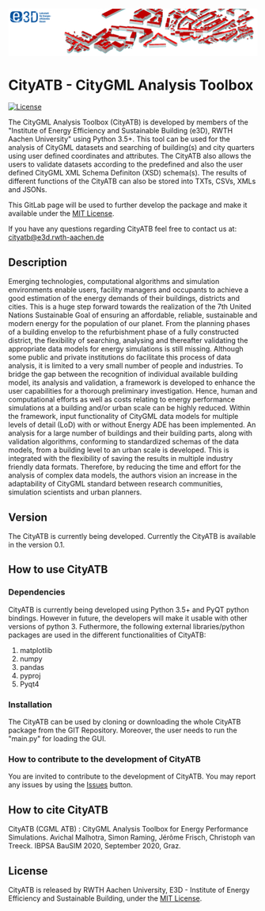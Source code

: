 ![E3D - Institute of Energy Efficiency and Sustainable Building, RWTH Aachen University](./pictures/e3dHeader.png)

# CityATB - CityGML Analysis Toolbox 

[![License](http://img.shields.io/:license-mit-blue.svg)](http://doge.mit-license.org)

The CityGML Analysis Toolbox (CityATB) is developed by members of the  "Institute of Energy Efficiency and Sustainable Building (e3D), RWTH Aachen University" using Python 3.5+.
This tool can be used for the analysis of CityGML datasets and searching of building(s) and city quarters using user defined coordinates and attributes.
The CityATB also allows the users to validate datasets according to the predefined and also the user defined CityGML XML Schema Definiton (XSD) schema(s). 
The results of different functions of the CityATB can also be stored into TXTs, CSVs, XMLs and JSONs.



This GitLab page will be used to further develop the package and make it available under the [MIT License](https://gitlab.e3d.rwth-aachen.de/e3d-software-tools/cityatb/cityatb/-/blob/master/License/LICENSE).

If you have any questions regarding CityATB feel free to contact us at: [cityatb@e3d.rwth-aachen.de](mailto:cityatb@e3d.rwth-aachen.de)


## Description

Emerging technologies, computational algorithms and simulation environments enable users, facility managers and occupants to achieve a good estimation of the energy demands of their buildings, districts and cities.
This is a huge step forward towards the realization of the 7th United Nations Sustainable Goal of ensuring an affordable, reliable, sustainable and modern energy for the population of our planet.
From the planning phases of a building envelop to the refurbishment phase of a fully constructed district, the flexibility of searching, analysing and thereafter validating the appropriate data models for energy simulations is still missing.
Although some public and private institutions do facilitate this process of data analysis, it is limited to a very small number of people and industries. 
To bridge the gap between the recognition of individual available building model, its analysis and validation, a framework is developed to enhance the user capabilities for a thorough preliminary investigation. 
Hence, human and computational efforts as well as costs relating to energy performance simulations at a building and/or urban scale can be highly reduced. 
Within the framework, input functionality of CityGML data models for multiple levels of detail (LoD) with or without Energy ADE has been implemented. 
An analysis for a large number of buildings and their building parts, along with validation algorithms, conforming to standardized schemas of the data models, from a building level to an urban scale is developed.
This is integrated with the flexibility of saving the results in multiple industry friendly data formats. 
Therefore, by reducing the time and effort for the analysis of complex data models, the authors vision an increase in the adaptability of CityGML standard between research communities, simulation scientists and urban planners.

## Version

The CityATB is currently being developed. Currently the CityATB is available in the version 0.1.


## How to use CityATB

### Dependencies

CityATB is currently being developed using Python 3.5+ and PyQT python bindings. However in future, the developers will make it usable with other versions of python 3. 
Futhermore, the following external libraries/python packages are used in the different functionalities of CityATB:
1. matplotlib
2. numpy
3. pandas
4. pyproj
5. Pyqt4

### Installation

The CityATB can be used by cloning or downloading the whole CityATB package from the GIT Repository. Moreover, the user needs to run the "main.py" for loading the GUI.  

### How to contribute to the development of CityATB

You are invited to contribute to the development of CityATB. You may report any issues by using the [Issues](https://gitlab.e3d.rwth-aachen.de/e3d-software-tools/cityatb/cityatb/-/issues) button.

## How to cite CityATB

CityATB (CGML ATB) : CityGML Analysis Toolbox for Energy Performance Simulations. Avichal Malhotra, Simon Raming, Jérôme Frisch, Christoph van Treeck. IBPSA BauSIM 2020, September 2020, Graz.

## License

CityATB is released by RWTH Aachen University, E3D - Institute of Energy Efficiency and Sustainable Building, under the [MIT License](https://gitlab.e3d.rwth-aachen.de/e3d-software-tools/cityatb/cityatb/-/blob/master/License/LICENSE).